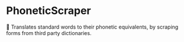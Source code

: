 # PhoneticScraper
:page_with_curl: Translates standard words to their phonetic equivalents, by scraping forms from third party dictionaries.
